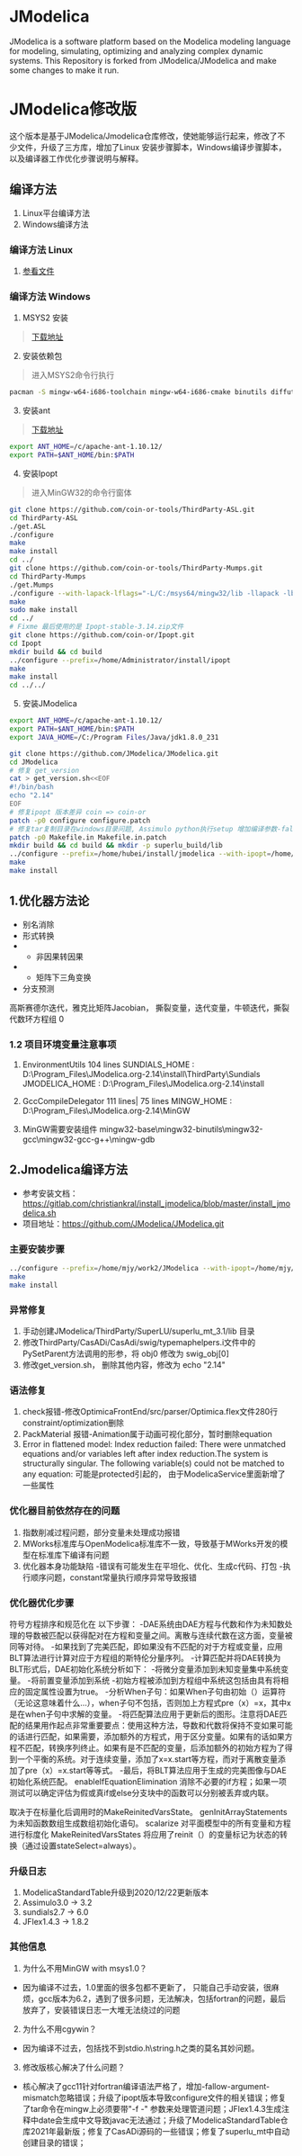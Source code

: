 # JModelica
JModelica is a software platform based on the Modelica modeling language for modeling, simulating, optimizing and analyzing complex dynamic systems.
This Repository is forked from JModelica/JModelica and make some changes to make it run.

# JModelica修改版
这个版本是基于JModelica/Jmodelica仓库修改，使她能够运行起来，修改了不少文件，升级了三方库，增加了Linux 安装步骤脚本，Windows编译步骤脚本，以及编译器工作优化步骤说明与解释。

## 编译方法
1. Linux平台编译方法
2. Windows编译方法
### 编译方法 Linux
1. [参看文件](install_jmodelica_patch.sh)
### 编译方法 Windows
1. MSYS2 安装
> [下载地址](https://objects.githubusercontent.com/github-production-release-asset-2e65be/80988227/258be22a-3a6b-4319-a0f6-7a41f0afc8c5?X-Amz-Algorithm=AWS4-HMAC-SHA256&X-Amz-Credential=AKIAIWNJYAX4CSVEH53A%2F20220328%2Fus-east-1%2Fs3%2Faws4_request&X-Amz-Date=20220328T053137Z&X-Amz-Expires=300&X-Amz-Signature=afc34d0e8ceaeb03bbd5145d4ad75841f8829177321822128c8fbbcbeb7fda71&X-Amz-SignedHeaders=host&actor_id=0&key_id=0&repo_id=80988227&response-content-disposition=attachment%3B%20filename%3Dmsys2-x86_64-20220319.exe&response-content-type=application%2Foctet-stream)
2. 安装依赖包 
> 进入MSYS2命令行执行
```bash
pacman -S mingw-w64-i686-toolchain mingw-w64-i686-cmake binutils diffutils git grep make patch pkg-config mingw32/mingw-w64-i686-liblas python-pip mingw-w64-i686-python-numpy mingw-w64-i686-cython mingw-w64-i686-lapack
```
3. 安装ant 
> [下载地址](https://dlcdn.apache.org//ant/binaries/apache-ant-1.10.12-bin.zip)
```bash
export ANT_HOME=/c/apache-ant-1.10.12/
export PATH=$ANT_HOME/bin:$PATH
```
4. 安装Ipopt
> 进入MinGW32的命令行窗体
```bash
git clone https://github.com/coin-or-tools/ThirdParty-ASL.git
cd ThirdParty-ASL
./get.ASL
./configure
make
make install
cd ../
git clone https://github.com/coin-or-tools/ThirdParty-Mumps.git
cd ThirdParty-Mumps
./get.Mumps
./configure --with-lapack-lflags="-L/C:/msys64/mingw32/lib -llapack -lblas"
make
sudo make install
cd ../
# Fixme 最后使用的是 Ipopt-stable-3.14.zip文件
git clone https://github.com/coin-or/Ipopt.git
cd Ipopt
mkdir build && cd build
../configure --prefix=/home/Administrator/install/ipopt
make
make install
cd ../../
```
5. 安装JModelica
```bash
export ANT_HOME=/c/apache-ant-1.10.12/
export PATH=$ANT_HOME/bin:$PATH
export JAVA_HOME=/C:/Program Files/Java/jdk1.8.0_231

git clone https://github.com/JModelica/JModelica.git
cd JModelica
# 修复 get_version
cat > get_version.sh<<EOF
#!/bin/bash
echo "2.14"
EOF
# 修复ipopt 版本差异 coin => coin-or
patch -p0 configure configure.patch
# 修复tar复制目录在windows目录问题, Assimulo python执行setup 增加编译参数-fallow-argument-mismatch, 注释掉build-compiler
patch -p0 Makefile.in Makefile.in.patch
mkdir build && cd build && mkdir -p superlu_build/lib
../configure --prefix=/home/hubei/install/jmodelica --with-ipopt=/home/Administrator/install/ipopt
make
make install
```
## 1.优化器方法论
- 别名消除
- 形式转换
- - 非因果转因果
- - 矩阵下三角变换
- 分支预测
  
高斯赛德尔迭代，雅克比矩阵Jacobian， 撕裂变量，迭代变量，牛顿迭代，撕裂代数环方程组
0
### 1.2 项目环境变量注意事项
1. EnvironmentUtils 104 lines
SUNDIALS_HOME : D:\Program_Files\JModelica.org-2.14\install\ThirdParty\Sundials
JMODELICA_HOME : D:\Program_Files\JModelica.org-2.14\install
2. GccCompileDelegator 111 lines| 75 lines
MINGW_HOME : D:\Program_Files\JModelica.org-2.14\MinGW

3. MinGW需要安装组件
mingw32-base\mingw32-binutils\mingw32-gcc\mingw32-gcc-g++\mingw-gdb

## 2.Jmodelica编译方法
- 参考安装文档：https://gitlab.com/christiankral/install_jmodelica/blob/master/install_jmodelica.sh
- 项目地址：https://github.com/JModelica/JModelica.git
### 主要安装步骤
``` bash
../configure --prefix=/home/mjy/work2/JModelica --with-ipopt=/home/mjy/work2/Ipopt
make
make install
```
### 异常修复
1. 手动创建JModelica/ThirdParty/SuperLU/superlu_mt_3.1/lib 目录
2. 修改ThirdParty/CasADi/CasAdi/swig/typemaphelpers.i文件中的 PySetParent方法调用的形参，将 obj0 修改为 swig_obj[0]
3. 修改get_version.sh， 删除其他内容，修改为 echo "2.14"

### 语法修复
1. check报错-修改OptimicaFrontEnd/src/parser/Optimica.flex文件280行constraint/optimization删除
2. PackMaterial 报错-Animation属于动画可视化部分，暂时删除equation
3. Error in flattened model: Index reduction failed: There were unmatched equations and/or variables left after index reduction.The system is structurally singular. The following variable(s) could not be matched to any equation:
可能是protected引起的， 由于ModelicaService里面新增了一些属性

### 优化器目前依然存在的问题
1. 指数削减过程问题，部分变量未处理成功报错
2. MWorks标准库与OpenModelica标准库不一致，导致基于MWorks开发的模型在标准库下编译有问题
3. 优化器本身功能缺陷
 -错误有可能发生在平坦化、优化、生成c代码、打包
 -执行顺序问题，constant常量执行顺序异常导致报错
### 优化器优化步骤
符号方程排序和规范化在
以下步骤：
-DAE系统由DAE方程与代数和作为未知数处理的导数被匹配以获得配对在方程和变量之间。离散与连续代数在这方面，变量被同等对待。
-如果找到了完美匹配，即如果没有不匹配的对于方程或变量，应用BLT算法进行计算对应于方程组的斯特伦分量序列。
-计算匹配并将DAE转换为BLT形式后，DAE初始化系统分析如下：
-将微分变量添加到未知变量集中系统变量。
-将前置变量添加到系统
-初始方程被添加到方程组中系统这包括由具有将相应的固定属性设置为true。
-分析When子句：如果When子句由初始（）运算符（无论这意味着什么…），when子句不包括，否则加上方程式pre（x）=x，其中x是在when子句中求解的变量。
-将匹配算法应用于更新后的图形。注意将DAE匹配的结果用作起点非常重要要点：使用这种方法，导数和代数将保持不变如果可能的话进行匹配，如果需要，添加额外的方程式，用于区分变量。如果有的话如果方程不匹配，转换序列终止。如果有是不匹配的变量，后添加额外的初始方程为了得到一个平衡的系统。对于连续变量，添加了x=x.start等方程，而对于离散变量添加了pre（x）=x.start等等式。
-最后，将BLT算法应用于生成的完美图像与DAE初始化系统匹配。
enableIfEquationElimination
消除不必要的if方程；如果一项测试可以确定评估为假或真if或else分支块中的函数可以分别被丢弃或内联。
<p>
取决于在标量化后调用时的MakeReinitedVarsState。
genInitArrayStatements
为未知函数数组生成数组初始化语句。
scalarize
对平面模型中的所有变量和方程进行标度化
MakeReinitedVarsStates
将应用了reinit（）的变量标记为状态的转换（通过设置stateSelect=always）。

### 升级日志
1. ModelicaStandardTable升级到2020/12/22更新版本
2. Assimulo3.0 -> 3.2
3. sundials2.7 -> 6.0
4. JFlex1.4.3 -> 1.8.2

### 其他信息
1. 为什么不用MinGW with msys1.0？
- 因为编译不过去，1.0里面的很多包都不更新了， 只能自己手动安装，很麻烦，gcc版本为6.2，遇到了很多问题，无法解决，包括fortran的问题，最后放弃了，安装错误日志一大堆无法绕过的问题
2. 为什么不用cgywin？
- 因为编译不过去，包括找不到stdio.h\string.h之类的莫名其妙问题。
3. 修改版核心解决了什么问题？
- 核心解决了gcc11针对fortran编译语法严格了，增加-fallow-argument-mismatch忽略错误；升级了ipopt版本导致configure文件的相关错误；修复了tar命令在mingw上必须要带"-f -" 参数来处理管道问题；JFlex1.4.3生成注释中date会生成中文导致javac无法通过；升级了ModelicaStandardTable仓库2021年最新版；修复了CasADi源码的一些错误；修复了superlu_mt中自动创建目录的错误；
